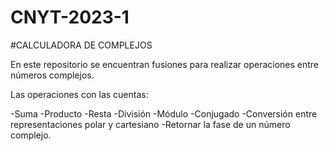 # CNYT-2023-1
#CALCULADORA DE COMPLEJOS 

En este repositorio se encuentran fusiones para realizar operaciones entre números complejos. 

Las operaciones con las cuentas:

-Suma
-Producto
-Resta
-División
-Módulo
-Conjugado
-Conversión entre representaciones polar y cartesiano
-Retornar la fase de un número complejo.

